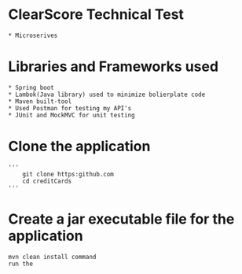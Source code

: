  # ClearScore Technical Test   
    * Microserives
    
# Libraries and Frameworks used
    * Spring boot
    * Lambok(Java library) used to minimize bolierplate code
    * Maven built-tool
    * Used Postman for testing my API's
    * JUnit and MockMVC for unit testing    
    
# Clone the application
    '''
        git clone https:github.com
        cd creditCards
    '''
# Create a jar executable file for the application
    mvn clean install command 
    run the 
